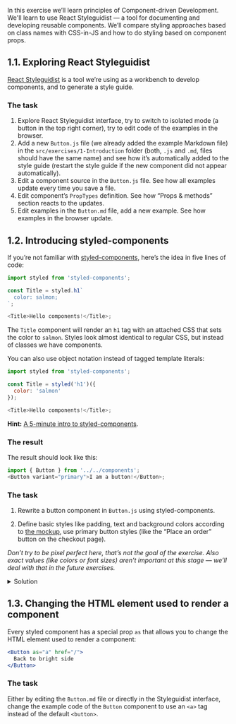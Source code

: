 In this exercise we’ll learn principles of Component-driven Development. We'll learn to use React Styleguidist — a tool for documenting and developing reusable components. We’ll compare styling approaches based on class names with CSS-in-JS and how to do styling based on component props.

## 1.1. Exploring React Styleguidist

[React Styleguidist](https://react-styleguidist.js.org/) is a tool we’re using as a workbench to develop components, and to generate a style guide.

### The task

1. Explore React Styleguidist interface, try to switch to isolated mode (a button in the top right corner), try to edit code of the examples in the browser.
1. Add a new `Button.js` file (we already added the example Markdown file) in the `src/exercises/1-Introduction` folder (both, `.js` and `.md`, files should have the same name) and see how it’s automatically added to the style guide (restart the style guide if the new component did not appear automatically).
1. Edit a component source in the `Button.js` file. See how all examples update every time you save a file.
1. Edit component’s `PropTypes` definition. See how “Props & methods” section reacts to the updates.
1. Edit examples in the `Button.md` file, add a new example. See how examples in the browser update.

## 1.2. Introducing styled-components

If you’re not familiar with [styled-components](https://www.styled-components.com/), here’s the idea in five lines of code:

```js static
import styled from 'styled-components';

const Title = styled.h1`
  color: salmon;
`;

<Title>Hello components!</Title>;
```

The `Title` component will render an `h1` tag with an attached CSS that sets the color to `salmon`. Styles look almost identical to regular CSS, but instead of classes we have components.

You can also use object notation instead of tagged template literals:

```js static
import styled from 'styled-components';

const Title = styled('h1')({
  color: 'salmon'
});

<Title>Hello components!</Title>;
```

**Hint:** [A 5-minute intro to styled-components](https://medium.freecodecamp.org/a-5-minute-intro-to-styled-components-41f40eb7cd55).

### The result

The result should look like this:

```js noeditor
import { Button } from '../../components';
<Button variant="primary">I am a button!</Button>;
```

### The task

1. Rewrite a button component in `Button.js` using styled-components.

2. Define basic styles like padding, text and background colors according to [the mockup](https://cdds.netlify.com/), use primary button styles (like the “Place an order” button on the checkout page).

_Don’t try to be pixel perfect here, that’s not the goal of the exercise. Also exact values (like colors or font sizes) aren’t important at this stage — we’ll deal with that in the future exercises._

<details>
 <summary>Solution</summary>

A component (`src/exercises/1-Introduction/Button.js`):

```js {"file": "final/Button.js", "static": true}
```

</details>

## 1.3. Changing the HTML element used to render a component

Every styled component has a special prop `as` that allows you to change the HTML element used to render a component:

```jsx static
<Button as="a" href="/">
  Back to bright side
</Button>
```

### The task

Either by editing the `Button.md` file or directly in the Styleguidist interface, change the example code of the `Button` component to use an `<a>` tag instead of the default `<button>`.
